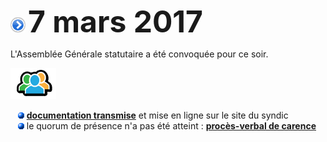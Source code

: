 ![](item.png) <font size="14px"><b>7 mars 2017</b></font>

L'Assemblée Générale statutaire a été convoquée pour ce soir.

![](icon_group.png)

&nbsp;&nbsp;&nbsp;![](blue_bullet.gif)&nbsp;[**documentation transmise**](AG_20180416_Docs) et mise en ligne sur le site du syndic  
&nbsp;&nbsp;&nbsp;![](blue_bullet.gif)&nbsp;le quorum de présence n'a pas été atteint : [**procès-verbal de carence**]()
